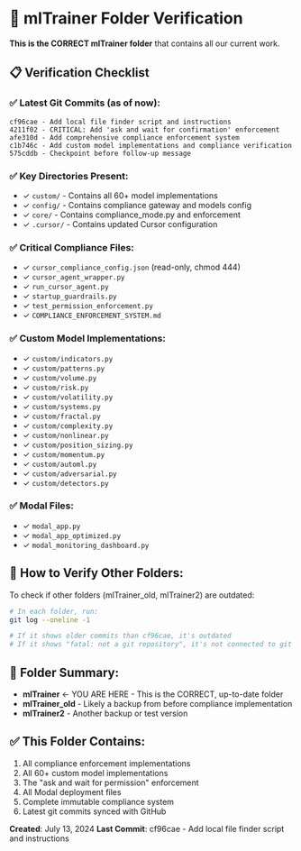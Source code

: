 # 🎯 mlTrainer Folder Verification

**This is the CORRECT mlTrainer folder** that contains all our current work.

## 📋 Verification Checklist

### ✅ Latest Git Commits (as of now):
```
cf96cae - Add local file finder script and instructions
4211f02 - CRITICAL: Add 'ask and wait for confirmation' enforcement
afe310d - Add comprehensive compliance enforcement system
c1b746c - Add custom model implementations and compliance verification
575cddb - Checkpoint before follow-up message
```

### ✅ Key Directories Present:
- ✓ `custom/` - Contains all 60+ model implementations
- ✓ `config/` - Contains compliance gateway and models config
- ✓ `core/` - Contains compliance_mode.py and enforcement
- ✓ `.cursor/` - Contains updated Cursor configuration

### ✅ Critical Compliance Files:
- ✓ `cursor_compliance_config.json` (read-only, chmod 444)
- ✓ `cursor_agent_wrapper.py`
- ✓ `run_cursor_agent.py`
- ✓ `startup_guardrails.py`
- ✓ `test_permission_enforcement.py`
- ✓ `COMPLIANCE_ENFORCEMENT_SYSTEM.md`

### ✅ Custom Model Implementations:
- ✓ `custom/indicators.py`
- ✓ `custom/patterns.py`
- ✓ `custom/volume.py`
- ✓ `custom/risk.py`
- ✓ `custom/volatility.py`
- ✓ `custom/systems.py`
- ✓ `custom/fractal.py`
- ✓ `custom/complexity.py`
- ✓ `custom/nonlinear.py`
- ✓ `custom/position_sizing.py`
- ✓ `custom/momentum.py`
- ✓ `custom/automl.py`
- ✓ `custom/adversarial.py`
- ✓ `custom/detectors.py`

### ✅ Modal Files:
- ✓ `modal_app.py`
- ✓ `modal_app_optimized.py`
- ✓ `modal_monitoring_dashboard.py`

## 🚨 How to Verify Other Folders:

To check if other folders (mlTrainer_old, mlTrainer2) are outdated:

```bash
# In each folder, run:
git log --oneline -1

# If it shows older commits than cf96cae, it's outdated
# If it shows "fatal: not a git repository", it's not connected to git
```

## 📁 Folder Summary:

- **mlTrainer** ← YOU ARE HERE - This is the CORRECT, up-to-date folder
- **mlTrainer_old** - Likely a backup from before compliance implementation
- **mlTrainer2** - Another backup or test version

## ✅ This Folder Contains:
1. All compliance enforcement implementations
2. All 60+ custom model implementations  
3. The "ask and wait for permission" enforcement
4. All Modal deployment files
5. Complete immutable compliance system
6. Latest git commits synced with GitHub

**Created**: July 13, 2024
**Last Commit**: cf96cae - Add local file finder script and instructions
